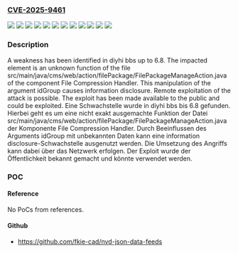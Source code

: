 ### [CVE-2025-9461](https://cve.mitre.org/cgi-bin/cvename.cgi?name=CVE-2025-9461)
![](https://img.shields.io/static/v1?label=Product&message=bbs&color=blue)
![](https://img.shields.io/static/v1?label=Version&message=6.0%20&color=brightgreen)
![](https://img.shields.io/static/v1?label=Version&message=6.1%20&color=brightgreen)
![](https://img.shields.io/static/v1?label=Version&message=6.2%20&color=brightgreen)
![](https://img.shields.io/static/v1?label=Version&message=6.3%20&color=brightgreen)
![](https://img.shields.io/static/v1?label=Version&message=6.4%20&color=brightgreen)
![](https://img.shields.io/static/v1?label=Version&message=6.5%20&color=brightgreen)
![](https://img.shields.io/static/v1?label=Version&message=6.6%20&color=brightgreen)
![](https://img.shields.io/static/v1?label=Version&message=6.7%20&color=brightgreen)
![](https://img.shields.io/static/v1?label=Version&message=6.8%20&color=brightgreen)
![](https://img.shields.io/static/v1?label=Vulnerability&message=Improper%20Access%20Controls&color=brightgreen)
![](https://img.shields.io/static/v1?label=Vulnerability&message=Information%20Disclosure&color=brightgreen)

### Description

A weakness has been identified in diyhi bbs up to 6.8. The impacted element is an unknown function of the file src/main/java/cms/web/action/filePackage/FilePackageManageAction.java of the component File Compression Handler. This manipulation of the argument idGroup causes information disclosure. Remote exploitation of the attack is possible. The exploit has been made available to the public and could be exploited.
Eine Schwachstelle wurde in diyhi bbs bis 6.8 gefunden. Hierbei geht es um eine nicht exakt ausgemachte Funktion der Datei src/main/java/cms/web/action/filePackage/FilePackageManageAction.java der Komponente File Compression Handler. Durch Beeinflussen des Arguments idGroup mit unbekannten Daten kann eine information disclosure-Schwachstelle ausgenutzt werden. Die Umsetzung des Angriffs kann dabei über das Netzwerk erfolgen. Der Exploit wurde der Öffentlichkeit bekannt gemacht und könnte verwendet werden.

### POC

#### Reference
No PoCs from references.

#### Github
- https://github.com/fkie-cad/nvd-json-data-feeds

